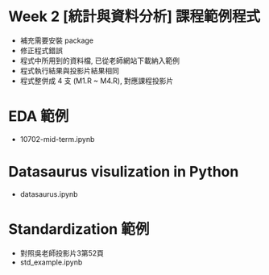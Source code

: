 # Week 2 [統計與資料分析] 課程範例程式
- 補充需要安裝 package
- 修正程式錯誤
- 程式中所用到的資料檔, 已從老師網站下載納入範例
- 程式執行結果與投影片結果相同
- 程式整併成 4 支 (M1.R ~ M4.R), 對應課程投影片

# EDA 範例
- 10702-mid-term.ipynb

# Datasaurus visulization in Python
- datasaurus.ipynb

# Standardization 範例
- 對照吳老師投影片3第52頁
- std_example.ipynb
